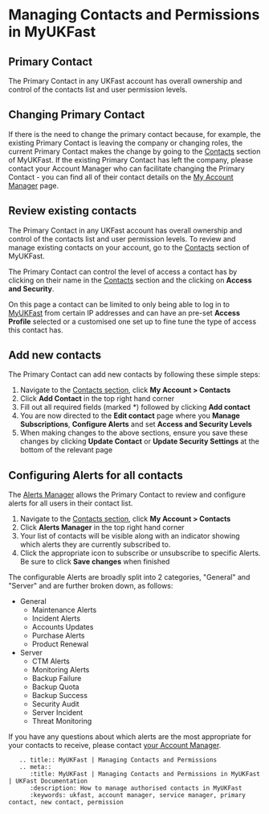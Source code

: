 # Managing Contacts and Permissions in MyUKFast


## Primary Contact
The Primary Contact in any UKFast account has overall ownership and control of the contacts list and user permission levels.

## Changing Primary Contact
If there is the need to change the primary contact because, for example, the existing Primary Contact is leaving the company or changing roles, the current Primary Contact makes the change by going to the [Contacts](https://my.ukfast.co.uk/account/list-contacts.php) section of MyUKFast.
If the existing Primary Contact has left the company, please contact your Account Manager who can facilitate changing the Primary Contact - you can find all of their contact details on the [My Account Manager](https://my.ukfast.co.uk/account/your-account-manager.php) page.

## Review existing contacts
The Primary Contact in any UKFast account has overall ownership and control of the contacts list and user permission levels. To review and manage existing contacts on your account, go to the [Contacts](https://my.ukfast.co.uk/account/list-contacts.php) section of MyUKFast.

The Primary Contact can control the level of access a contact has by clicking on their name in the [Contacts](https://my.ukfast.co.uk/account/list-contacts.php) section and the clicking on **Access and Security**.

On this page a contact can be limited to only being able to log in to [MyUKFast](https://www.my.ukfast.co.uk) from certain IP addresses and can have an pre-set **Access Profile** selected or a customised one set up to fine tune the type of access this contact has.


## Add new contacts
The Primary Contact can add new contacts by following these simple steps:

 1. Navigate to the [Contacts section](https://my.ukfast.co.uk/account/add-contact.php), click **My Account > Contacts**
 2. Click **Add Contact** in the top right hand corner
 3. Fill out all required fields (marked *) followed by clicking **Add contact**
 4. You are now directed to the **Edit contact** page where you **Manage Subscriptions**, **Configure Alerts** and set **Access and Security Levels**
 5. When making changes to the above sections, ensure you save these changes by clicking **Update Contact** or **Update Security Settings** at the bottom of the relevant page

## Configuring Alerts for all contacts
The [Alerts Manager](https://my.ukfast.co.uk/alerts-manager/index.php) allows the Primary Contact to review and configure alerts for all users in their contact list.
 1. Navigate to the [Contacts section](https://my.ukfast.co.uk/account/add-contact.php), click **My Account > Contacts**
 2. Click **Alerts Manager** in the top right hand corner
 3. Your list of contacts will be visible along with an indicator showing which alerts they are currently subscribed to.
 4. Click the appropriate icon to subscribe or unsubscribe to specific Alerts. Be sure to click **Save changes** when finished

The configurable Alerts are broadly split into 2 categories, "General" and "Server" and are further broken down, as follows:
 - General
   - Maintenance Alerts
   - Incident Alerts
   - Accounts Updates
   - Purchase Alerts
   - Product Renewal
 - Server
   - CTM Alerts
   - Monitoring Alerts
   - Backup Failure
   - Backup Quota
   - Backup Success
   - Security Audit
   - Server Incident
   - Threat Monitoring

If you have any questions about which alerts are the most appropriate for your contacts to receive, please contact [your Account Manager](myukfast/account_manager).

```eval_rst
   .. title:: MyUKFast | Managing Contacts and Permissions
   .. meta::
      :title: MyUKFast | Managing Contacts and Permissions in MyUKFast | UKFast Documentation
      :description: How to manage authorised contacts in MyUKFast
      :keywords: ukfast, account manager, service manager, primary contact, new contact, permission
```

